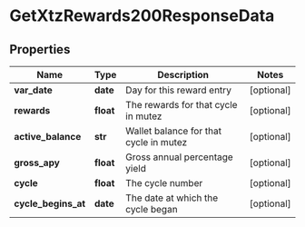 # GetXtzRewards200ResponseData


## Properties
Name | Type | Description | Notes
------------ | ------------- | ------------- | -------------
**var_date** | **date** | Day for this reward entry | [optional] 
**rewards** | **float** | The rewards for that cycle in mutez | [optional] 
**active_balance** | **str** | Wallet balance for that cycle in mutez | [optional] 
**gross_apy** | **float** | Gross annual percentage yield | [optional] 
**cycle** | **float** | The cycle number | [optional] 
**cycle_begins_at** | **date** | The date at which the cycle began | [optional] 


